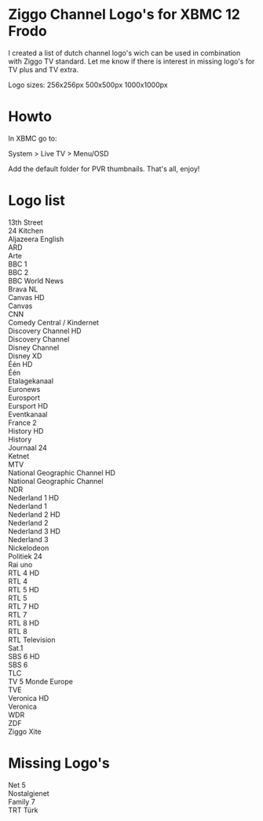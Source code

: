 Ziggo Channel Logo's for XBMC 12 Frodo
======================================

I created a list of dutch channel logo's wich can be used in combination with Ziggo TV standard.
Let me know if there is interest in missing logo's for TV plus and TV extra.

Logo sizes:
256x256px
500x500px
1000x1000px


Howto
=====

In XBMC go to:

  System > Live TV > Menu/OSD

Add the default folder for PVR thumbnails.
That's all, enjoy!


Logo list
=========

13th Street<br/>
24 Kitchen<br/>
Aljazeera English<br/>
ARD<br/>
Arte<br/>
BBC 1<br/>
BBC 2<br/>
BBC World News<br/>
Brava NL<br/>
Canvas HD<br/>
Canvas<br/>
CNN<br/>
Comedy Central / Kindernet<br/>
Discovery Channel HD<br/>
Discovery Channel<br/>
Disney Channel<br/>
Disney XD<br/>
Één HD<br/>
Één<br/>
Etalagekanaal<br/>
Euronews<br/>
Eurosport<br/>
Eursport HD<br/>
Eventkanaal<br/>
France 2<br/>
History HD<br/>
History<br/>
Journaal 24<br/>
Ketnet<br/>
MTV<br/>
National Geographic Channel HD<br/>
National Geographic Channel<br/>
NDR<br/>
Nederland 1 HD<br/>
Nederland 1<br/>
Nederland 2 HD<br/>
Nederland 2<br/>
Nederland 3 HD<br/>
Nederland 3<br/>
Nickelodeon<br/>
Politiek 24<br/>
Rai uno<br/>
RTL 4 HD<br/>
RTL 4<br/>
RTL 5 HD<br/>
RTL 5<br/>
RTL 7 HD<br/>
RTL 7<br/>
RTL 8 HD<br/>
RTL 8<br/>
RTL Television<br/>
Sat.1<br/>
SBS 6 HD<br/>
SBS 6<br/>
TLC<br/>
TV 5 Monde Europe<br/>
TVE<br/>
Veronica HD<br/>
Veronica<br/>
WDR<br/>
ZDF<br/>
Ziggo Xite<br/>


Missing Logo's
==============

Net 5<br/>
Nostalgienet<br/>
Family 7<br/>
TRT Türk<br/>
